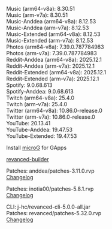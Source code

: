 Music (arm64-v8a): 8.30.51  
Music (arm-v7a): 8.30.51  
Music-Anddea (arm64-v8a): 8.12.53  
Music-Anddea (arm-v7a): 8.12.53  
Music-Extended (arm64-v8a): 8.12.53  
Music-Extended (arm-v7a): 8.12.53  
Photos (arm64-v8a): 7.39.0.787784983  
Photos (arm-v7a): 7.39.0.787784983  
Reddit-Anddea (arm64-v8a): 2025.12.1  
Reddit-Anddea (arm-v7a): 2025.12.1  
Reddit-Extended (arm64-v8a): 2025.12.1  
Reddit-Extended (arm-v7a): 2025.12.1  
Spotify: 9.0.68.613  
Spotify-Anddea: 9.0.68.613  
Twitch (arm64-v8a): 25.4.0  
Twitch (arm-v7a): 25.4.0  
Twitter (arm64-v8a): 10.86.0-release.0  
Twitter (arm-v7a): 10.86.0-release.0  
YouTube: 20.13.41  
YouTube-Anddea: 19.47.53  
YouTube-Extended: 19.47.53  

Install [microG](https://github.com/ReVanced/GmsCore/releases) for GApps  

[revanced-builder](https://github.com/geologically/revanced-builder)
  
Patches: anddea/patches-3.11.0.rvp  
[Changelog](https://github.com/anddea/revanced-patches/releases/tag/v3.11.0)

Patches: inotia00/patches-5.8.1.rvp  
[Changelog](https://github.com/inotia00/revanced-patches/releases/tag/v5.8.1)

CLI: j-hc/revanced-cli-5.0.0-all.jar  
Patches: revanced/patches-5.32.0.rvp  
[Changelog](https://github.com/revanced/revanced-patches/releases/tag/v5.32.0)  
